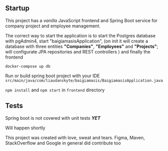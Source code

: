 ## Startup

This project has a _vanilla_ JavaScript frontend and Spring Boot service for company project and employee management.

The correct way to start the application is to start the Postgres database with pgAdmin4, start "baigiamasisApplication",
(on init it will create a database with  three entities **"Companies"**, **"Employees"** and **"Projects"**; will configurate JPA repositories and REST controllers ) and finally the frontend

`docker-compose up db`

Run or build spring boot project with your IDE `src/main/java/com/liaudanskyte/baigiamasis/BaigiamasisApplication.java`

`npm install` and `npm start` in `frontend` directory


## Tests

Spring boot is not covered with unit tests **_YET_**

Will happen shortly

This project was created with love, sweat and tears. Figma, Maven, StackOverflow and Google in general did contribute too 